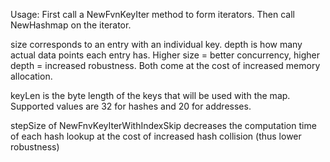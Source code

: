 Usage: First call a NewFvnKeyIter method to form iterators. Then call NewHashmap on the iterator.

size corresponds to an entry with an individual key. depth is how many actual data points each entry has.
Higher size = better concurrency, higher depth = increased robustness. Both come at the cost of increased
memory allocation.

keyLen is the byte length of the keys that will be used with the map. Supported values are 32 for hashes
and 20 for addresses.

stepSize of NewFnvKeyIterWithIndexSkip decreases the computation time of each hash lookup at the cost of
increased hash collision (thus lower robustness)
